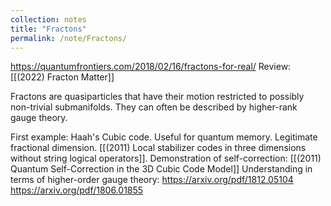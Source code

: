 ```yaml
---
collection: notes
title: "Fractons"
permalink: /note/Fractons/
---
```

https://quantumfrontiers.com/2018/02/16/fractons-for-real/
Review: [[(2022) Fracton Matter]]


Fractons are quasiparticles that have their motion restricted to possibly non-trivial submanifolds. They can often be described by higher-rank gauge theory.

First example: Haah's Cubic code. Useful for quantum memory. Legitimate fractional dimension.
[[(2011) Local stabilizer codes in three dimensions without string logical operators]].
Demonstration of self-correction: [[(2011) Quantum Self-Correction in the 3D Cubic Code Model]]
Understanding in terms of higher-order gauge theory:
https://arxiv.org/pdf/1812.05104
https://arxiv.org/pdf/1806.01855
